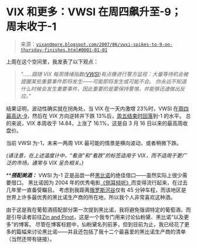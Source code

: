 <!--yml

category: 未分类

日期：2024 年 5 月 18 日 19:11:24

-->

# VIX 和更多：VWSI 在周四飙升至-9；周末收于-1

> 来源：[`vixandmore.blogspot.com/2007/06/vwsi-spikes-to-9-on-thursday-finishes.html#0001-01-01`](http://vixandmore.blogspot.com/2007/06/vwsi-spikes-to-9-on-thursday-finishes.html#0001-01-01)

上周在这个空间里，我发表了以下观点：

> *“……跟随 VIX 每周情绪指数([VWSI](http://vixandmore.blogspot.com/search/label/VWSI))有点像进行警方监视：大量等待机会被提醒某些重要事件即将发生——可能即将发生或可能不会。 你永远不知道什么时候会发生重要事件，因此重要的是要保持警惕，并能够迅速做出反应。”*

结果证明，波动性确实就在拐角处，当 VIX 在一天内激增 23%时，VWSI 在[周四最高达-9](http://vixandmore.blogspot.com/2007/06/how-overstretched-is-vix.html)，然后在 VIX 方向逆转并下跌 13%后，[周五结束时回落](http://vixandmore.blogspot.com/2007/06/short-term-vix-forecast.html)到-1 的水平。 总的来说，VIX 本周收于 14.84，上涨了 16.1%，这是自 3 月 16 日以来的最高周收盘价。

当前 VWSI 为-1，未来一两周 VIX 最可能的情景是横向波动，或者稍微下跌。

*(请注意，在上述温度计中，“看涨”和“看跌”的标签适用于 VIX，而不适用于更广泛的市场，通常与 VIX 呈负相关。)*

*****搭配美酒：*** VWSI 为-1 正是品尝一杯[黑比诺](http://en.wikipedia.org/wiki/Pinot_noir)的绝佳借口——虽然实际上很少需要借口。 黑比诺因为 2004 年的优秀电影[《侧耳倾听》](http://www.imdb.com/title/tt0375063/)而变得流行起来，在过去几年里一直备受瞩目。 考虑到我距离[俄罗斯河谷](http://www.rrvw.org/index.shtml)仅有 45 分钟车程，而该地区是世界上许多最优秀的黑比诺生产商的所在地，所以我个人非常喜欢这种酒。

由于这是我在葡萄酒搭配部分第一次提到黑比诺，我将避免强调特定的葡萄酒，而是引导读者前往[Zin and Pinot](http://zinandpinot.blogspot.com/)，这是一个我专门用来讨论仙粉黛、黑比诺“以及更多”的博客。 尽管在博客标题中，仙粉黛名列前茅，但到目前为止，我已经花了更多的篇幅来讨论黑比诺——并且还包括了我十二个最喜爱的黑比诺生产商的清单（当然还带有链接）。
